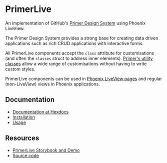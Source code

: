 # PrimerLive

<p>
An implementation of GitHub's <a href="https://primer.style/design/" target="blank">Primer Design System</a> using Phoenix LiveView.
</p>

<p>
The Primer Design System provides a strong base for creating data driven applications such as rich CRUD applications with interactive forms.
</p>

<p>
All PrimerLive components accept the <code>class</code> attribute for customisations (and often the <code>classes</code> struct to address inner elements). <a href="https://primer.style/design/foundations/css-utilities/getting-started" target="blank">Primer's utility classes</a> allow a wide range of customisations without having to write custom styles.
</p>

<p>
PrimerLive components can be used in <a href="https://github.com/phoenixframework/phoenix_live_view" target="_blank">Phoenix LiveView pages</a> and regular (non-LiveView) views in Phoenix applications.
</p>

## Documentation

- [Documentation at Hexdocs](https://hexdocs.pm/primer_live/)
- [Installation](doc-extra/installation.md)
- [Usage](doc-extra/usage.md)

## Resources

- [PrimerLive Storybook and Demo](https://primer-live.org)
- [Source code](https://github.com/ArthurClemens/primer_live)